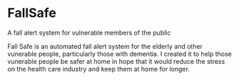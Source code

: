 # FallSafe
A fall alert system for vulnerable members of the public

Fall Safe is an automated fall alert system for the elderly and other vunerable people,
particularly those with dementia. I created it to help those vunerable people be
safer at home in hope that it would reduce the stress on the health care industry and
keep them at home for longer.
